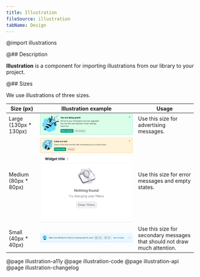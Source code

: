 ```yaml
---
title: Illustration
fileSource: illustration
tabName: Design
---
```


@import illustrations

@## Description

**Illustration** is a component for importing illustrations from our library to your project.

@## Sizes

We use illustrations of three sizes.

| Size (px)              | Illustration example                                                                                                     | Usage                                                                     |
| ---------------------- | ------------------------------------------------------------------------------------------------------------------------ | ------------------------------------------------------------------------- |
| Large (130px * 130px) | ![](static/large-size.png)                                                                | Use this size for advertising messages.                                   |
| Medium (80px * 80px)  | ![](static/medium-size.png) ![example of a medium illustration](static/medium-size2.png) | Use this size for error messages and empty states.                        |
| Small (40px * 40px)   | ![](static/small-size.png)                                                                | Use this size for secondary messages that should not draw much attention. |

@page illustration-a11y
@page illustration-code
@page illustration-api
@page illustration-changelog
